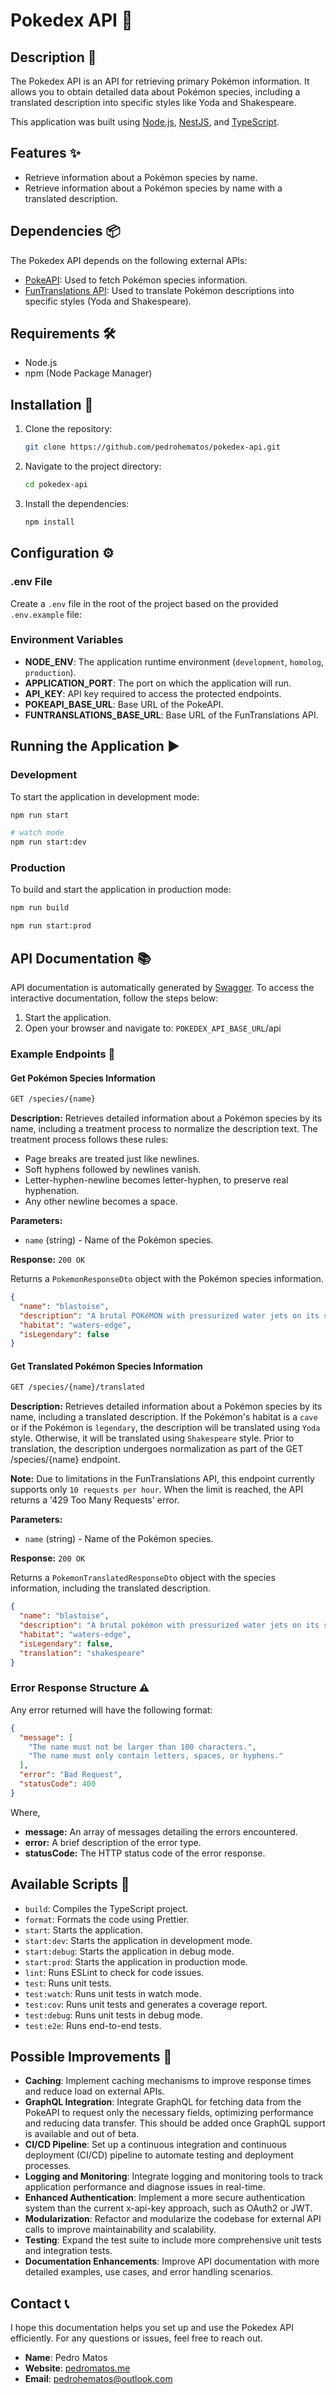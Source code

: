 # Pokedex API 🐉

## Description 📄

The Pokedex API is an API for retrieving primary Pokémon information. It allows you to obtain detailed data about Pokémon species, including a translated description into specific styles like Yoda and Shakespeare.

This application was built using [Node.js](https://nodejs.org/), [NestJS](https://nestjs.com/), and [TypeScript](https://www.typescriptlang.org/).

## Features ✨

- Retrieve information about a Pokémon species by name.
- Retrieve information about a Pokémon species by name with a translated description.

## Dependencies 📦

The Pokedex API depends on the following external APIs:

- [PokeAPI](https://pokeapi.co/): Used to fetch Pokémon species information.
- [FunTranslations API](https://api.funtranslations.com): Used to translate Pokémon descriptions into specific styles (Yoda and Shakespeare).

## Requirements 🛠️

- Node.js
- npm (Node Package Manager)

## Installation 🚀

1. Clone the repository:

   ```bash
   git clone https://github.com/pedrohematos/pokedex-api.git
   ```

2. Navigate to the project directory:

   ```bash
   cd pokedex-api
   ```

3. Install the dependencies:

   ```bash
   npm install
   ```

## Configuration ⚙️

### .env File

Create a `.env` file in the root of the project based on the provided `.env.example` file:

### Environment Variables

- **NODE_ENV**: The application runtime environment (`development`, `homolog`, `production`).
- **APPLICATION_PORT**: The port on which the application will run.
- **API_KEY**: API key required to access the protected endpoints.
- **POKEAPI_BASE_URL**: Base URL of the PokeAPI.
- **FUNTRANSLATIONS_BASE_URL**: Base URL of the FunTranslations API.

## Running the Application ▶️

### Development

To start the application in development mode:

```bash
npm run start

# watch mode
npm run start:dev
```

### Production

To build and start the application in production mode:

```bash
npm run build
```

```bash
npm run start:prod
```

## API Documentation 📚

API documentation is automatically generated by [Swagger](https://swagger.io). To access the interactive documentation, follow the steps below:

1. Start the application.
2. Open your browser and navigate to: `POKEDEX_API_BASE_URL`/api

### Example Endpoints 🌟

#### Get Pokémon Species Information

```bash
GET /species/{name}
```

**Description:** Retrieves detailed information about a Pokémon species by its name, including a treatment process to normalize the description text. The treatment process follows these rules:

- Page breaks are treated just like newlines.
- Soft hyphens followed by newlines vanish.
- Letter-hyphen-newline becomes letter-hyphen, to preserve real hyphenation.
- Any other newline becomes a space.

**Parameters:**

- `name` (string) - Name of the Pokémon species.

**Response:** `200 OK`

Returns a `PokemonResponseDto` object with the Pokémon species information.

```json
{
  "name": "blastoise",
  "description": "A brutal POKéMON with pressurized water jets on its shell. They are used for high speed tackles.",
  "habitat": "waters-edge",
  "isLegendary": false
}
```

#### Get Translated Pokémon Species Information

```bash
GET /species/{name}/translated
```

**Description:** Retrieves detailed information about a Pokémon species by its name, including a translated description. If the Pokémon's habitat is a `cave` or if the Pokémon is `legendary`, the description will be translated using `Yoda` style. Otherwise, it will be translated using `Shakespeare` style. Prior to translation, the description undergoes normalization as part of the GET /species/{name} endpoint.

**Note:** Due to limitations in the FunTranslations API, this endpoint currently supports only `10 requests per hour`. When the limit is reached, the API returns a '429 Too Many Requests' error.

**Parameters:**

- `name` (string) - Name of the Pokémon species.

**Response:** `200 OK`

Returns a `PokemonTranslatedResponseDto` object with the species information, including the translated description.

```json
{
  "name": "blastoise",
  "description": "A brutal pokémon with pressurized water jets on its shell. They art did lay-to for high speed tackles.",
  "habitat": "waters-edge",
  "isLegendary": false,
  "translation": "shakespeare"
}
```

### Error Response Structure ⚠️

Any error returned will have the following format:

```json
{
  "message": [
    "The name must not be larger than 100 characters.",
    "The name must only contain letters, spaces, or hyphens."
  ],
  "error": "Bad Request",
  "statusCode": 400
}
```

Where,

- **message:** An array of messages detailing the errors encountered.
- **error:** A brief description of the error type.
- **statusCode:** The HTTP status code of the error response.

## Available Scripts 📜

- `build`: Compiles the TypeScript project.
- `format`: Formats the code using Prettier.
- `start`: Starts the application.
- `start:dev`: Starts the application in development mode.
- `start:debug`: Starts the application in debug mode.
- `start:prod`: Starts the application in production mode.
- `lint`: Runs ESLint to check for code issues.
- `test`: Runs unit tests.
- `test:watch`: Runs unit tests in watch mode.
- `test:cov`: Runs unit tests and generates a coverage report.
- `test:debug`: Runs unit tests in debug mode.
- `test:e2e`: Runs end-to-end tests.

## Possible Improvements 🔧

- **Caching**: Implement caching mechanisms to improve response times and reduce load on external APIs.
- **GraphQL Integration**: Integrate GraphQL for fetching data from the PokeAPI to request only the necessary fields, optimizing performance and reducing data transfer. This should be added once GraphQL support is available and out of beta.
- **CI/CD Pipeline**: Set up a continuous integration and continuous deployment (CI/CD) pipeline to automate testing and deployment processes.
- **Logging and Monitoring**: Integrate logging and monitoring tools to track application performance and diagnose issues in real-time.
- **Enhanced Authentication**: Implement a more secure authentication system than the current x-api-key approach, such as OAuth2 or JWT.
- **Modularization**: Refactor and modularize the codebase for external API calls to improve maintainability and scalability.
- **Testing**: Expand the test suite to include more comprehensive unit tests and integration tests.
- **Documentation Enhancements**: Improve API documentation with more detailed examples, use cases, and error handling scenarios.

## Contact 📞

I hope this documentation helps you set up and use the Pokedex API efficiently. For any questions or issues, feel free to reach out.

- **Name**: Pedro Matos
- **Website**: [pedromatos.me](https://pedromatos.me/)
- **Email**: pedrohematos@outlook.com
